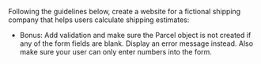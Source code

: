 Following the guidelines below, create a website for a fictional shipping company that helps users calculate shipping estimates:

<!-- - Create a Parcel class. It should contain a constructor, and getters and setters for each property. You should be able to create a new parcel and specify the dimensions and weight in the arguments. -->

<!-- - Create a website where the user can submit a form with the dimensions and weight of a Parcel, and you can use the data in the form to instantiate a Parcel object and display its dimensions and weight. -->
<!-- 
- When you call a method called Volume() on a Parcel instance, it should return the product of the sides.

- When you call a CostToShip() method on your parcel, return a cost based on a formula you make up.

$1 every 16 oz
$1 every 144 cubic in

- Display the cost to ship and the volume of a Parcel with its dimensions in your site. -->

- Bonus: Add validation and make sure the Parcel object is not created if any of the form fields are blank. Display an error message instead. Also make sure your user can only enter numbers into the form.
